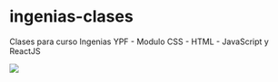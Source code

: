 # ingenias-clases
Clases para curso Ingenias YPF - Modulo CSS -  HTML - JavaScript y ReactJS

![](https://res.cloudinary.com/dw6c4dado/image/upload/v1668641817/temas_jea0hk.jpg)
